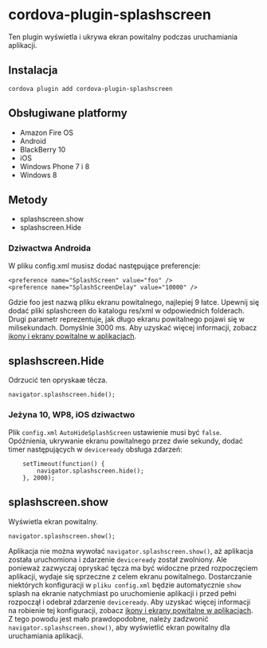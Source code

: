 <!---
    Licensed to the Apache Software Foundation (ASF) under one
    or more contributor license agreements.  See the NOTICE file
    distributed with this work for additional information
    regarding copyright ownership.  The ASF licenses this file
    to you under the Apache License, Version 2.0 (the
    "License"); you may not use this file except in compliance
    with the License.  You may obtain a copy of the License at

      http://www.apache.org/licenses/LICENSE-2.0

    Unless required by applicable law or agreed to in writing,
    software distributed under the License is distributed on an
    "AS IS" BASIS, WITHOUT WARRANTIES OR CONDITIONS OF ANY
    KIND, either express or implied.  See the License for the
    specific language governing permissions and limitations
    under the License.
-->

# cordova-plugin-splashscreen

Ten plugin wyświetla i ukrywa ekran powitalny podczas uruchamiania aplikacji.

## Instalacja

    cordova plugin add cordova-plugin-splashscreen


## Obsługiwane platformy

*   Amazon Fire OS
*   Android
*   BlackBerry 10
*   iOS
*   Windows Phone 7 i 8
*   Windows 8

## Metody

*   splashscreen.show
*   splashscreen.Hide

### Dziwactwa Androida

W pliku config.xml musisz dodać następujące preferencje:

    <preference name="SplashScreen" value="foo" />
    <preference name="SplashScreenDelay" value="10000" />


Gdzie foo jest nazwą pliku ekranu powitalnego, najlepiej 9 łatce. Upewnij się dodać pliki splashcreen do katalogu res/xml w odpowiednich folderach. Drugi parametr reprezentuje, jak długo ekranu powitalnego pojawi się w milisekundach. Domyślnie 3000 ms. Aby uzyskać więcej informacji, zobacz [ikony i ekrany powitalne w aplikacjach][1].

 [1]: http://cordova.apache.org/docs/en/edge/config_ref_images.md.html

## splashscreen.Hide

Odrzucić ten opryskaæ têcza.

    navigator.splashscreen.hide();


### Jeżyna 10, WP8, iOS dziwactwo

Plik `config.xml` `AutoHideSplashScreen` ustawienie musi być `false`. Opóźnienia, ukrywanie ekranu powitalnego przez dwie sekundy, dodać timer następujących w `deviceready` obsługa zdarzeń:

        setTimeout(function() {
            navigator.splashscreen.hide();
        }, 2000);


## splashscreen.show

Wyświetla ekran powitalny.

    navigator.splashscreen.show();


Aplikacja nie można wywołać `navigator.splashscreen.show()`, aż aplikacja została uruchomiona i zdarzenie `deviceready` został zwolniony. Ale ponieważ zazwyczaj opryskać tęcza ma być widoczne przed rozpoczęciem aplikacji, wydaje się sprzeczne z celem ekranu powitalnego. Dostarczanie niektórych konfiguracji w `pliku config.xml` będzie automatycznie `show` splash na ekranie natychmiast po uruchomienie aplikacji i przed pełni rozpoczął i odebrał zdarzenie `deviceready`. Aby uzyskać więcej informacji na robienie tej konfiguracji, zobacz [ikony i ekrany powitalne w aplikacjach][1]. Z tego powodu jest mało prawdopodobne, należy zadzwonić `navigator.splashscreen.show()`, aby wyświetlić ekran powitalny dla uruchamiania aplikacji.

